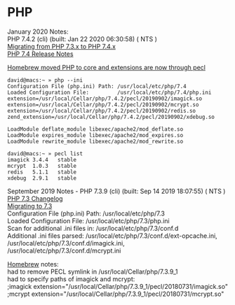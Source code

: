 # PHP  
January 2020 Notes:  
PHP 7.4.2 (cli) (built: Jan 22 2020 06:30:58) ( NTS )  
[Migrating from PHP 7.3.x to PHP 7.4.x](https://www.php.net/manual/en/migration74.php)  
[PHP 7.4 Release Notes](https://www.php.net/releases/7_4_0.php)  

[Homebrew moved PHP to core and extensions are now through pecl](https://grrr.tech/posts/installing-homebrew-php-extensions-with-pecl/)  
```
david@macs:~ » php --ini  
Configuration File (php.ini) Path: /usr/local/etc/php/7.4  
Loaded Configuration File:         /usr/local/etc/php/7.4/php.ini  
extension=/usr/local/Cellar/php/7.4.2/pecl/20190902/imagick.so  
extension=/usr/local/Cellar/php/7.4.2/pecl/20190902/mcrypt.so  
extension=/usr/local/Cellar/php/7.4.2/pecl/20190902/redis.so  
zend_extension=/usr/local/Cellar/php/7.4.2/pecl/20190902/xdebug.so  

LoadModule deflate_module libexec/apache2/mod_deflate.so  
LoadModule expires_module libexec/apache2/mod_expires.so  
LoadModule rewrite_module libexec/apache2/mod_rewrite.so  

david@macs:~ » pecl list  
imagick 3.4.4   stable  
mcrypt  1.0.3   stable  
redis   5.1.1   stable  
xdebug  2.9.1   stable  
```



September 2019 Notes - PHP 7.3.9 (cli) (built: Sep 14 2019 18:07:55) ( NTS )   
[PHP 7.3 Changelog](https://www.php.net/ChangeLog-7.php#7.3.0)  
[Migrating to 7.3](https://www.php.net/manual/en/migration73.php)  
Configuration File (php.ini) Path: /usr/local/etc/php/7.3  
Loaded Configuration File:         /usr/local/etc/php/7.3/php.ini  
Scan for additional .ini files in: /usr/local/etc/php/7.3/conf.d  
Additional .ini files parsed:      /usr/local/etc/php/7.3/conf.d/ext-opcache.ini,
/usr/local/etc/php/7.3/conf.d/imagick.ini,
/usr/local/etc/php/7.3/conf.d/mcrypt.ini  

[Homebrew](/localhost/brew.md) notes:  
had to remove PECL symlink in /usr/local/Cellar/php/7.3.9_1  
had to specify paths of imagick and mcrypt:  
;imagick extension="/usr/local/Cellar/php/7.3.9_1/pecl/20180731/imagick.so"  
;mcrypt extension="/usr/local/Cellar/php/7.3.9_1/pecl/20180731/mcrypt.so"
